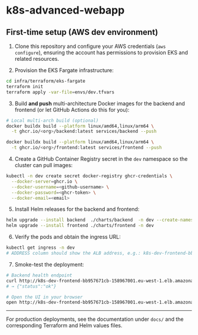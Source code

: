 # k8s-advanced-webapp

## First-time setup (AWS **dev** environment)

1. Clone this repository and configure your AWS credentials (`aws configure`), ensuring the account has permissions to provision EKS and related resources.

2. Provision the EKS Fargate infrastructure:

```bash
cd infra/terraform/eks-fargate
terraform init
terraform apply -var-file=envs/dev.tfvars
```

3. Build **and push** multi-architecture Docker images for the backend and frontend (or let GitHub Actions do this for you):

```bash
# Local multi-arch build (optional)
docker buildx build --platform linux/amd64,linux/arm64 \
  -t ghcr.io/<org>/backend:latest services/backend --push

docker buildx build --platform linux/amd64,linux/arm64 \
  -t ghcr.io/<org>/frontend:latest services/frontend --push
```

4. Create a GitHub Container Registry secret in the `dev` namespace so the cluster can pull images:

```bash
kubectl -n dev create secret docker-registry ghcr-credentials \
  --docker-server=ghcr.io \
  --docker-username=<github-username> \
  --docker-password=<ghcr-token> \
  --docker-email=<email>
```

5. Install Helm releases for the backend and frontend:

```bash
helm upgrade --install backend  ./charts/backend  -n dev --create-namespace
helm upgrade --install frontend ./charts/frontend -n dev
```

6. Verify the pods and obtain the ingress URL:

```bash
kubectl get ingress -n dev
# ADDRESS column should show the ALB address, e.g.: k8s-dev-frontend-bb957671cb-158967001.eu-west-1.elb.amazonaws.com
```

7. Smoke-test the deployment:

```bash
# Backend health endpoint
curl http://k8s-dev-frontend-bb957671cb-158967001.eu-west-1.elb.amazonaws.com/api/healthz
# → {"status":"ok"}

# Open the UI in your browser
open http://k8s-dev-frontend-bb957671cb-158967001.eu-west-1.elb.amazonaws.com
```

---

For production deployments, see the documentation under `docs/` and the corresponding Terraform and Helm values files.
